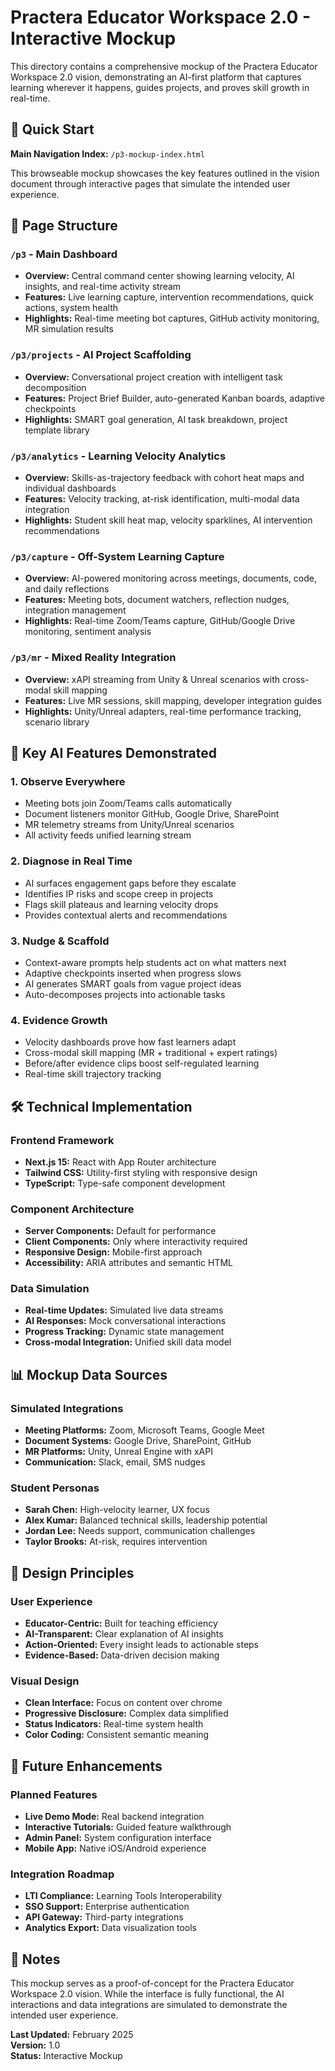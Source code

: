 # Practera Educator Workspace 2.0 - Interactive Mockup

This directory contains a comprehensive mockup of the Practera Educator Workspace 2.0 vision, demonstrating an AI-first platform that captures learning wherever it happens, guides projects, and proves skill growth in real-time.

## 🚀 Quick Start

**Main Navigation Index:** `/p3-mockup-index.html`

This browseable mockup showcases the key features outlined in the vision document through interactive pages that simulate the intended user experience.

## 📁 Page Structure

### `/p3` - Main Dashboard
- **Overview:** Central command center showing learning velocity, AI insights, and real-time activity stream
- **Features:** Live learning capture, intervention recommendations, quick actions, system health
- **Highlights:** Real-time meeting bot captures, GitHub activity monitoring, MR simulation results

### `/p3/projects` - AI Project Scaffolding  
- **Overview:** Conversational project creation with intelligent task decomposition
- **Features:** Project Brief Builder, auto-generated Kanban boards, adaptive checkpoints
- **Highlights:** SMART goal generation, AI task breakdown, project template library

### `/p3/analytics` - Learning Velocity Analytics
- **Overview:** Skills-as-trajectory feedback with cohort heat maps and individual dashboards
- **Features:** Velocity tracking, at-risk identification, multi-modal data integration
- **Highlights:** Student skill heat map, velocity sparklines, AI intervention recommendations

### `/p3/capture` - Off-System Learning Capture
- **Overview:** AI-powered monitoring across meetings, documents, code, and daily reflections
- **Features:** Meeting bots, document watchers, reflection nudges, integration management
- **Highlights:** Real-time Zoom/Teams capture, GitHub/Google Drive monitoring, sentiment analysis

### `/p3/mr` - Mixed Reality Integration
- **Overview:** xAPI streaming from Unity & Unreal scenarios with cross-modal skill mapping
- **Features:** Live MR sessions, skill mapping, developer integration guides
- **Highlights:** Unity/Unreal adapters, real-time performance tracking, scenario library

## 🎯 Key AI Features Demonstrated

### 1. **Observe Everywhere**
- Meeting bots join Zoom/Teams calls automatically
- Document listeners monitor GitHub, Google Drive, SharePoint
- MR telemetry streams from Unity/Unreal scenarios
- All activity feeds unified learning stream

### 2. **Diagnose in Real Time** 
- AI surfaces engagement gaps before they escalate
- Identifies IP risks and scope creep in projects
- Flags skill plateaus and learning velocity drops
- Provides contextual alerts and recommendations

### 3. **Nudge & Scaffold**
- Context-aware prompts help students act on what matters next
- Adaptive checkpoints inserted when progress slows
- AI generates SMART goals from vague project ideas
- Auto-decomposes projects into actionable tasks

### 4. **Evidence Growth**
- Velocity dashboards prove how fast learners adapt
- Cross-modal skill mapping (MR + traditional + expert ratings)
- Before/after evidence clips boost self-regulated learning
- Real-time skill trajectory tracking

## 🛠 Technical Implementation

### Frontend Framework
- **Next.js 15:** React with App Router architecture
- **Tailwind CSS:** Utility-first styling with responsive design
- **TypeScript:** Type-safe component development

### Component Architecture
- **Server Components:** Default for performance
- **Client Components:** Only where interactivity required
- **Responsive Design:** Mobile-first approach
- **Accessibility:** ARIA attributes and semantic HTML

### Data Simulation
- **Real-time Updates:** Simulated live data streams
- **AI Responses:** Mock conversational interactions
- **Progress Tracking:** Dynamic state management
- **Cross-modal Integration:** Unified skill data model

## 📊 Mockup Data Sources

### Simulated Integrations
- **Meeting Platforms:** Zoom, Microsoft Teams, Google Meet
- **Document Systems:** Google Drive, SharePoint, GitHub
- **MR Platforms:** Unity, Unreal Engine with xAPI
- **Communication:** Slack, email, SMS nudges

### Student Personas
- **Sarah Chen:** High-velocity learner, UX focus
- **Alex Kumar:** Balanced technical skills, leadership potential
- **Jordan Lee:** Needs support, communication challenges
- **Taylor Brooks:** At-risk, requires intervention

## 🎨 Design Principles

### User Experience
- **Educator-Centric:** Built for teaching efficiency
- **AI-Transparent:** Clear explanation of AI insights
- **Action-Oriented:** Every insight leads to actionable steps
- **Evidence-Based:** Data-driven decision making

### Visual Design
- **Clean Interface:** Focus on content over chrome
- **Progressive Disclosure:** Complex data simplified
- **Status Indicators:** Real-time system health
- **Color Coding:** Consistent semantic meaning

## 🔄 Future Enhancements

### Planned Features
- **Live Demo Mode:** Real backend integration
- **Interactive Tutorials:** Guided feature walkthrough  
- **Admin Panel:** System configuration interface
- **Mobile App:** Native iOS/Android experience

### Integration Roadmap
- **LTI Compliance:** Learning Tools Interoperability
- **SSO Support:** Enterprise authentication
- **API Gateway:** Third-party integrations
- **Analytics Export:** Data visualization tools

## 📝 Notes

This mockup serves as a proof-of-concept for the Practera Educator Workspace 2.0 vision. While the interface is fully functional, the AI interactions and data integrations are simulated to demonstrate the intended user experience.

**Last Updated:** February 2025  
**Version:** 1.0  
**Status:** Interactive Mockup 